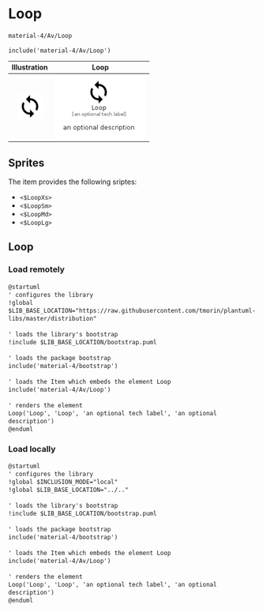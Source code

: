 # Loop


```text
material-4/Av/Loop
```

```text
include('material-4/Av/Loop')
```



| Illustration | Loop |
| :---: | :---: |
| ![illustration for Illustration](../../material-4/Av/Loop.png) | ![illustration for Loop](../../material-4/Av/Loop.Local.png) |



## Sprites
The item provides the following sriptes:

- `<$LoopXs>`
- `<$LoopSm>`
- `<$LoopMd>`
- `<$LoopLg>`





## Loop

### Load remotely
```plantuml
@startuml
' configures the library
!global $LIB_BASE_LOCATION="https://raw.githubusercontent.com/tmorin/plantuml-libs/master/distribution"

' loads the library's bootstrap
!include $LIB_BASE_LOCATION/bootstrap.puml

' loads the package bootstrap
include('material-4/bootstrap')

' loads the Item which embeds the element Loop
include('material-4/Av/Loop')

' renders the element
Loop('Loop', 'Loop', 'an optional tech label', 'an optional description')
@enduml
```

### Load locally
```plantuml
@startuml
' configures the library
!global $INCLUSION_MODE="local"
!global $LIB_BASE_LOCATION="../.."

' loads the library's bootstrap
!include $LIB_BASE_LOCATION/bootstrap.puml

' loads the package bootstrap
include('material-4/bootstrap')

' loads the Item which embeds the element Loop
include('material-4/Av/Loop')

' renders the element
Loop('Loop', 'Loop', 'an optional tech label', 'an optional description')
@enduml
```

